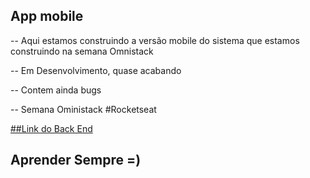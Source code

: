 ## App mobile

-- Aqui estamos construindo a versão mobile do sistema que estamos construindo na semana Omnistack

-- Em Desenvolvimento, quase acabando

-- Contem ainda bugs

-- Semana Oministack #Rocketseat


<a href="https://github.com/Hadesknight/BackEnd_airCnC_Rocketseat">
##Link do Back End
</a>


## Aprender Sempre =)